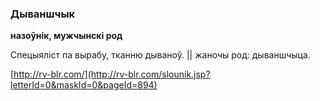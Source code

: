 ### Дываншчык
**назоўнік, мужчынскі род**

Спецыяліст па вырабу, тканню дываноў. || жаночы род: дываншчыца.

<a rel="author">[http://rv-blr.com/](http://rv-blr.com/slounik.jsp?letterId=0&maskId=0&pageId=894)</a>
